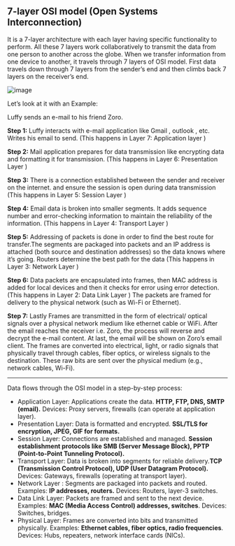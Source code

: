 ## 7-layer OSI model (Open Systems Interconnection)
It is a 7-layer architecture with each layer having specific functionality to perform. All these 7 layers work collaboratively to transmit the data from one person to another across the globe. When we transfer information from one device to another, it travels through 7 layers of OSI model. First data travels down through 7 layers from the sender’s end and then climbs back 7 layers on the receiver’s end.

![image](https://github.com/user-attachments/assets/4f965446-c150-433f-9ab2-27ff41c11b05)

Let’s look at it with an Example:

Luffy sends an e-mail to his friend Zoro.

**Step 1:** Luffy interacts with e-mail application like Gmail , outlook , etc. Writes his email to send. (This happens in Layer 7: Application layer )

**Step 2:** Mail application prepares for data transmission like encrypting data and formatting it for transmission. (This happens in Layer 6: Presentation Layer )

**Step 3:** There is a connection established between the sender and receiver on the internet. and ensure the session is open during data transmission (This happens in Layer 5: Session Layer )

**Step 4:** Email data is broken into smaller segments. It adds sequence number and error-checking information to maintain the reliability of the information. (This happens in Layer 4: Transport Layer )

**Step 5:** Addressing of packets is done in order to find the best route for transfer.The segments are packaged into packets and an IP address is attached (both source and destination addresses) so the data knows where it’s going. Routers determine the best path for the data (This happens in Layer 3: Network Layer )

**Step 6:** Data packets are encapsulated into frames, then MAC address is added for local devices and then it checks for error using error detection. (This happens in Layer 2: Data Link Layer ) The packets are framed for delivery to the physical network (such as Wi-Fi or Ethernet).

**Step 7:** Lastly Frames are transmitted in the form of electrical/ optical signals over a physical network medium like ethernet cable or WiFi.
After the email reaches the receiver i.e. Zoro, the process will reverse and decrypt the e-mail content. At last, the email will be shown on Zoro’s email client. The frames are converted into electrical, light, or radio signals that physically travel through cables, fiber optics, or wireless signals to the destination.
These raw bits are sent over the physical medium (e.g., network cables, Wi-Fi).

---
Data flows through the OSI model in a step-by-step process:

* Application Layer: Applications create the data. **HTTP, FTP, DNS, SMTP (email).** Devices: Proxy servers, firewalls (can operate at application layer).
* Presentation Layer: Data is formatted and encrypted.  **SSL/TLS for encryption, JPEG, GIF for formats.**
* Session Layer: Connections are established and managed. **Session establishment protocols like SMB (Server Message Block), PPTP (Point-to-Point Tunneling Protocol).**
* Transport Layer: Data is broken into segments for reliable delivery.**TCP (Transmission Control Protocol), UDP (User Datagram Protocol).** Devices: Gateways, firewalls (operating at transport layer).
* Network Layer : Segments are packaged into packets and routed. Examples: **IP addresses, routers.** Devices: Routers, layer-3 switches.
* Data Link Layer: Packets are framed and sent to the next device. Examples: **MAC (Media Access Control) addresses, switches**. Devices: Switches, bridges.
* Physical Layer: Frames are converted into bits and transmitted physically. Examples: **Ethernet cables, fiber optics, radio frequencies**. Devices: Hubs, repeaters, network interface cards (NICs).

















